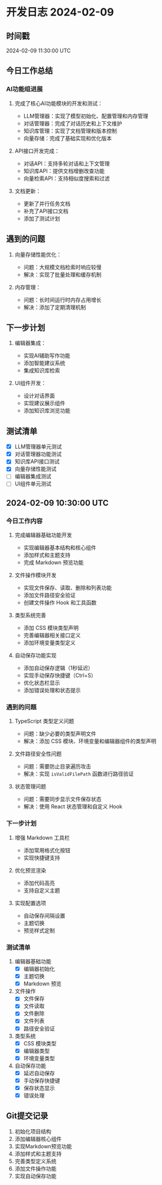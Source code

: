 # 开发日志 2024-02-09

## 时间戳
2024-02-09 11:30:00 UTC

## 今日工作总结

### AI功能组进展
1. 完成了核心AI功能模块的开发和测试：
   - LLM管理器：实现了模型初始化、配置管理和内存管理
   - 对话管理器：完成了对话历史和上下文维护
   - 知识库管理：实现了文档管理和版本控制
   - 向量存储：完成了基础实现和优化版本

2. API接口开发完成：
   - 对话API：支持多轮对话和上下文管理
   - 知识库API：提供文档增删改查功能
   - 向量检索API：支持相似度搜索和过滤

3. 文档更新：
   - 更新了并行任务文档
   - 补充了API接口文档
   - 添加了测试计划

## 遇到的问题
1. 向量存储性能优化：
   - 问题：大规模文档检索时响应较慢
   - 解决：实现了批量处理和缓存机制
   
2. 内存管理：
   - 问题：长时间运行时内存占用增长
   - 解决：添加了定期清理机制

## 下一步计划
1. 编辑器集成：
   - 实现AI辅助写作功能
   - 添加智能建议系统
   - 集成知识库检索

2. UI组件开发：
   - 设计对话界面
   - 实现建议展示组件
   - 添加知识库浏览功能

## 测试清单
- [x] LLM管理器单元测试
- [x] 对话管理器功能测试
- [x] 知识库API接口测试
- [x] 向量存储性能测试
- [ ] 编辑器集成测试
- [ ] UI组件单元测试

## 2024-02-09 10:30:00 UTC

### 今日工作内容

1. 完成编辑器基础功能开发
   - 实现编辑器基本结构和核心组件
   - 添加样式和主题支持
   - 完成 Markdown 预览功能

2. 文件操作模块开发
   - 实现文件保存、读取、删除和列表功能
   - 添加文件路径安全验证
   - 创建文件操作 Hook 和工具函数

3. 类型系统完善
   - 添加 CSS 模块类型声明
   - 完善编辑器相关接口定义
   - 添加环境变量类型定义

4. 自动保存功能实现
   - 添加自动保存逻辑（1秒延迟）
   - 实现手动保存快捷键（Ctrl+S）
   - 优化状态栏显示
   - 添加错误处理和状态提示

### 遇到的问题

1. TypeScript 类型定义问题
   - 问题：缺少必要的类型声明文件
   - 解决：添加 CSS 模块、环境变量和编辑器组件的类型声明

2. 文件路径安全性问题
   - 问题：需要防止目录遍历攻击
   - 解决：实现 `isValidFilePath` 函数进行路径验证

3. 状态管理问题
   - 问题：需要同步显示文件保存状态
   - 解决：使用 React 状态管理和自定义 Hook

### 下一步计划

1. 增强 Markdown 工具栏
   - 添加常用格式化按钮
   - 实现快捷键支持

2. 优化预览渲染
   - 添加代码高亮
   - 支持自定义主题

3. 实现配置选项
   - 自动保存间隔设置
   - 主题切换
   - 预览样式定制

### 测试清单

1. 编辑器基础功能
   - [x] 编辑器初始化
   - [x] 主题切换
   - [x] Markdown 预览

2. 文件操作
   - [x] 文件保存
   - [x] 文件读取
   - [x] 文件删除
   - [x] 文件列表
   - [x] 路径安全验证

3. 类型系统
   - [x] CSS 模块类型
   - [x] 编辑器类型
   - [x] 环境变量类型

4. 自动保存功能
   - [x] 延迟自动保存
   - [x] 手动保存快捷键
   - [x] 保存状态显示
   - [x] 错误处理

## Git提交记录
1. 初始化项目结构
2. 添加编辑器核心组件
3. 实现Markdown预览功能
4. 添加样式和主题支持
5. 完善类型定义系统
6. 添加文件操作功能
7. 实现自动保存功能 